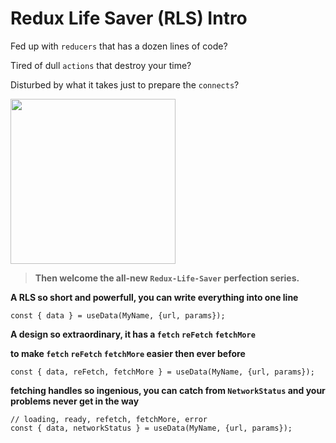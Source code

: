 # Redux Life Saver (RLS) Intro

Fed up with `reducers` that has a dozen lines of code?

Tired of dull `actions` that destroy your time?

Disturbed by what it takes just to prepare the `connects`?

<img src="https://i.imgur.com/Ppv5RhZ.gif" width="264" height="264">


>**Then welcome the all-new `Redux-Life-Saver` perfection series.**

**A RLS so short and powerfull, you can write everything into one line**

```
const { data } = useData(MyName, {url, params});
```


**A design so extraordinary, it has a `fetch` `reFetch` `fetchMore`**

**to make `fetch` `reFetch` `fetchMore` easier then ever before**

```
const { data, reFetch, fetchMore } = useData(MyName, {url, params});
```


**fetching handles so ingenious, you can catch from `NetworkStatus` and your problems never get in the way**

```
// loading, ready, refetch, fetchMore, error
const { data, networkStatus } = useData(MyName, {url, params});
```
